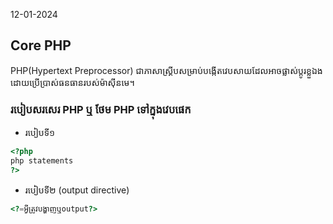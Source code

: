 12-01-2024
## Core PHP
PHP(Hypertext Preprocessor) ជាភាសាស្រ្គីបសម្រាប់បង្កើតវេបសាយដែលអាចផ្លាស់ប្តូរខ្លួឯងដោយប្រើប្រាស់ធនធានរបស់ម៉ាស៊ីនមេ។

### របៀបសរសេរ PHP ឬ ថែម PHP ទៅក្នុងវេបផេក
- របៀបទី១
```php
<?php
php statements
?>
```
- របៀបទី២ (output directive)
```php
<?=អ្វីត្រូវបង្ហាញឬoutput?>
```

